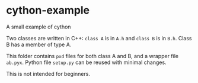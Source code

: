 cython-example
==============

A small example of cython 

Two classes are written in C++: `class A` is in `A.h` and `class B` is in `B.h`.
Class B has a member of type A.

This folder contains `pxd` files for both class A and B, and a wrapper file
`ab.pyx`. Python file `setup.py` can be reused with minimal changes.

This is not intended for beginners.
